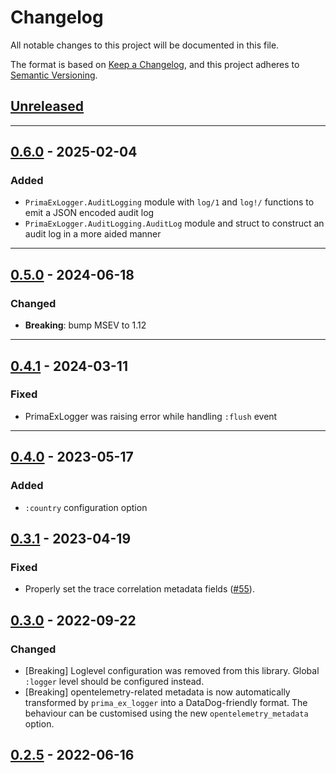 # Changelog

All notable changes to this project will be documented in this file.

The format is based on [Keep a Changelog](https://keepachangelog.com/en/1.0.0/),
and this project adheres to
[Semantic Versioning](https://semver.org/spec/v2.0.0.html).

## [Unreleased]

---

## [0.6.0] - 2025-02-04

### Added

- `PrimaExLogger.AuditLogging` module with `log/1` and `log!/` functions to emit
  a JSON encoded audit log
- `PrimaExLogger.AuditLogging.AuditLog` module and struct to construct an audit
  log in a more aided manner

---

## [0.5.0] - 2024-06-18

### Changed

- **Breaking**: bump MSEV to 1.12

---

## [0.4.1] - 2024-03-11

### Fixed

- PrimaExLogger was raising error while handling `:flush` event

---

## [0.4.0] - 2023-05-17

### Added

- `:country` configuration option

## [0.3.1] - 2023-04-19

### Fixed

- Properly set the trace correlation metadata fields
  ([#55](https://github.com/primait/prima_ex_logger/pull/55)).

## [0.3.0] - 2022-09-22

### Changed

- [Breaking] Loglevel configuration was removed from this library. Global
  `:logger` level should be configured instead.
- [Breaking] opentelemetry-related metadata is now automatically transformed by
  `prima_ex_logger` into a DataDog-friendly format. The behaviour can be
  customised using the new `opentelemetry_metadata` option.

## [0.2.5] - 2022-06-16


[Unreleased]: https://github.com/primait/prima_ex_logger/compare/0.6.0...HEAD
[0.6.0]: https://github.com/primait/prima_ex_logger/compare/0.5.0...0.6.0
[0.5.0]: https://github.com/primait/prima_ex_logger/compare/0.4.1...0.5.0
[0.4.1]: https://github.com/primait/prima_ex_logger/compare/0.4.0...0.4.1
[0.4.0]: https://github.com/primait/prima_ex_logger/compare/0.3.1...0.4.0
[0.3.1]: https://github.com/primait/prima_ex_logger/compare/0.3.0...0.3.1
[0.3.0]: https://github.com/primait/prima_ex_logger/compare/0.2.5...0.3.0
[0.2.5]: https://github.com/primait/prima_ex_logger/releases/tag/0.2.5
